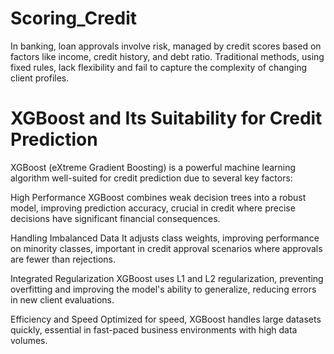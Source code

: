 # Scoring_Credit
In banking, loan approvals involve risk, managed by credit scores based on factors like income, credit history, and debt ratio. Traditional methods, using fixed rules, lack flexibility and fail to capture the complexity of changing client profiles.
# XGBoost and Its Suitability for Credit Prediction

XGBoost (eXtreme Gradient Boosting) is a powerful machine learning algorithm well-suited for credit prediction due to several key factors:

High Performance
XGBoost combines weak decision trees into a robust model, improving prediction accuracy, crucial in credit where precise decisions have significant financial consequences.

Handling Imbalanced Data
It adjusts class weights, improving performance on minority classes, important in credit approval scenarios where approvals are fewer than rejections.

Integrated Regularization
XGBoost uses L1 and L2 regularization, preventing overfitting and improving the model's ability to generalize, reducing errors in new client evaluations.

Efficiency and Speed
Optimized for speed, XGBoost handles large datasets quickly, essential in fast-paced business environments with high data volumes.
